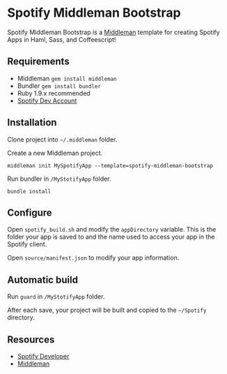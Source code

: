 Spotify Middleman Bootstrap
===========================
Spotify Middleman Bootstrap is a [Middleman](http://middlemanapp.com/) template for creating Spotify Apps in Haml, Sass, and Coffeescript!

Requirements
------------

*	Middleman `gem install middleman`
*	Bundler `gem install bundler`
*	Ruby 1.9.x recommended
*	[Spotify Dev Account](http://developer.spotify.com/en/spotify-apps-api/developer-signup/)

Installation
------------

Clone project into `~/.middleman` folder.

Create a new Middleman project.

	middleman init MySpotifyApp --template=spotify-middleman-bootstrap

Run bundler in `/MyStotifyApp` folder.

	bundle install

Configure
---------

Open `spotify_build.sh` and modify the `appDirectory` variable.  This is the folder your app is saved to and the name used to access your app in the Spotify client.

Open `source/manifest.json` to modify your app information.

Automatic build
---------------

Run `guard` in `/MyStotifyApp` folder. 

After each save, your project will be built and copied to the `~/Spotify` directory.

Resources
---------

*	[Spotify Developer](http://developer.spotify.com/en/spotify-apps-api/resources/)
*	[Middleman](http://middlemanapp.com/)